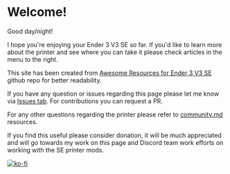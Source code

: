 # Welcome!

Good day/night!

I hope you're enjoying your Ender 3 V3 SE so far. If you'd like to learn more about the printer and see where you can take it please check articles in the menu to the right.

This site has been created from [Awesome Resources for Ender 3 V3 SE](https://github.com/pwlgrzs/awesome-resources-for-ender-3-v3-se) github repo for better readability.

If you have any question or issues regarding this page please let me know via [Issues tab](https://github.com/pwlgrzs/ender3-v3-se-gitbook/issues). For contributions you can request a PR.

For any other questions regarding the printer please refer to [community.md](community.md "mention") resources.

If you find this useful please consider donation, it will be much appreciated and will go towards my work on this page and Discord team work efforts on working with the SE printer mods.

[![ko-fi](https://ko-fi.com/img/githubbutton\_sm.svg)](https://ko-fi.com/D1D5KDKWK)

